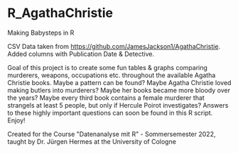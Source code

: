 # R_AgathaChristie

Making Babysteps in R

CSV Data taken from https://github.com/JamesJackson1/AgathaChristie. Added columns with Publication Date & Detective. 

Goal of this project is to create some fun tables & graphs comparing murderers, weapons, occupations etc. throughout the available Agatha Christie books. 
Maybe a pattern can be found? Maybe Agatha Christie loved making butlers into murderers? Maybe her books became more bloody over the years?
Maybe every third book contains a female murderer that strangels at least 5 people, but only if Hercule Poirot investigates? 
Answers to these highly important questions can soon be found in this R script. Enjoy!



Created for the Course "Datenanalyse mit R" - Sommersemester 2022, taught by Dr. Jürgen Hermes at the University of Cologne




